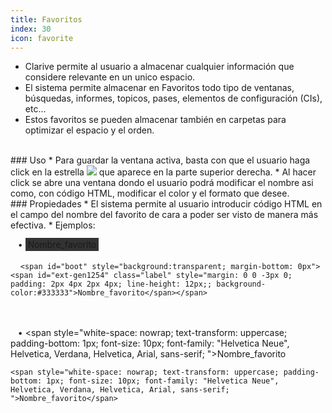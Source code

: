 ```yaml
---
title: Favoritos
index: 30
icon: favorite
---
```

* Clarive permite al usuario a almacenar cualquier información que considere relevante en un unico espacio.
* El sistema permite almacenar en Favoritos todo tipo de ventanas, búsquedas, informes, topicos, pases, elementos de configuración (CIs), etc...
* Estos favoritos se pueden almacenar también en carpetas para optimizar el espacio y el orden.

<br />
### Uso
* Para guardar la ventana activa, basta con que el usuario haga click en la estrella <img src="/static/images/icons/favorite.png" /> que aparece en la parte superior derecha. 
* Al hacer click se abre una ventana dondo el usuario podrá modificar el nombre asi como, con código HTML, modificar el color y el formato que desee. 

<br />
### Propiedades
* El sistema permite al usuario introducir código HTML en el campo del nombre del favorito de cara a poder ser visto de manera más efectiva. 
* Ejemplos: <br />

&nbsp; &nbsp;• <span id="boot" style="background:transparent; margin-bottom: 0px"><span id="ext-gen1254" class="label" style="margin: 0 0 -3px 0; padding: 2px 4px 2px 4px; line-height: 12px;; background-color:#333333">Nombre_favorito</span></span>
<br /><br />
&nbsp; &nbsp; `<span id="boot" style="background:transparent; margin-bottom: 0px"><span id="ext-gen1254" class="label" style="margin: 0 0 -3px 0; padding: 2px 4px 2px 4px; line-height: 12px;; background-color:#333333">Nombre_favorito</span></span>`

<br /><br />
&nbsp; &nbsp;• <span style="white-space: nowrap; text-transform: uppercase; padding-bottom: 1px; font-size: 10px; font-family: "Helvetica Neue", Helvetica, Verdana, Helvetica, Arial, sans-serif; ">Nombre_favorito</span>

`<span style="white-space: nowrap; text-transform: uppercase; padding-bottom: 1px; font-size: 10px; font-family: "Helvetica Neue", Helvetica, Verdana, Helvetica, Arial, sans-serif; ">Nombre_favorito</span>`